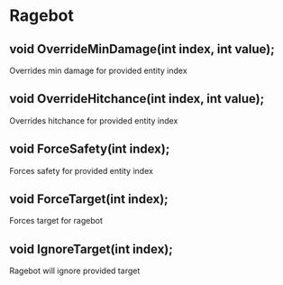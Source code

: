 # Ragebot

## void OverrideMinDamage\(int index, int value\);

Overrides min damage for provided entity index

## void OverrideHitchance\(int index, int value\);

Overrides hitchance for provided entity index

## void ForceSafety\(int index\);

Forces safety for provided entity index

## void ForceTarget\(int index\);

Forces target for ragebot

## void IgnoreTarget\(int index\);

Ragebot will ignore provided target